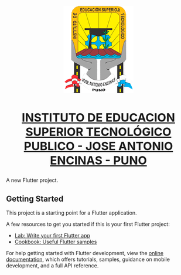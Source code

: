<!-- ## INSTITUTO DE EDUCACION SUPERIOR TECNOLÓGICO PUBLICO - JOSE ANTONIO ENCINAS - PUNO
  -->
  <!-- ![Texto alternativo](assets/img//jae2.png) -->
  <p align="center">
  <img src="assets/img/jae2.png" alt="Texto alternativo">
</p>

## [<h2 align="center">INSTITUTO DE EDUCACION SUPERIOR TECNOLÓGICO PUBLICO - JOSE ANTONIO ENCINAS - PUNO</h2>](https://www.iestpjae.edu.pe/)

  <!-- <h1 align="center">INSTITUTO DE EDUCACION SUPERIOR TECNOLÓGICO PUBLICO - JOSE ANTONIO ENCINAS - PUNO</h1> -->

<!-- [IESTP-JAE](https://www.iestpjae.edu.pe/) -->

A new Flutter project.

## Getting Started

This project is a starting point for a Flutter application.

A few resources to get you started if this is your first Flutter project:

- [Lab: Write your first Flutter app](https://docs.flutter.dev/get-started/codelab)
- [Cookbook: Useful Flutter samples](https://docs.flutter.dev/cookbook)

For help getting started with Flutter development, view the
[online documentation](https://docs.flutter.dev/), which offers tutorials,
samples, guidance on mobile development, and a full API reference.
